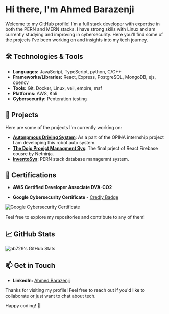 # Hi there, I'm Ahmed Barazenji 

Welcome to my GitHub profile! I'm a full stack developer with expertise in both the PERN and MERN stacks. I have strong skills with Linux and am currently studying and improving in cybersecurity. Here you'll find some of the projects I've been working on and insights into my tech journey.

## 🛠️ Technologies & Tools

- **Languages:** JavaScript, TypeScript, python, C/C++
- **Frameworks/Libraries:** React, Express, PostgreSQL, MongoDB, ejs, opencv
- **Tools:** Git, Docker, Linux, veil, empire, msf
- **Platforms:** AWS, Kali
- **Cybersecurity:** Penteration testing

## 🌟 Projects

Here are some of the projects I'm currently working on:

- [**Autonpmous Driving System**](https://github.com/ab729/OPINA-Simulation-robot): As a part of the OPINA internship project I am developing this robot auto system.
- [**The Dojo Proejct Managment Sys**](https://github.com/ab729/the-dojo-v2): The final prject of React Firebase cousre by Netninja.
- [**InventoSys**](https://github.com/ab729/Database-Managment-System-Project-InventoSys): PERN stack database managemnt system.

## 🏅 Certifications

- **AWS Certified Developer Associate DVA-CO2**

- **Google Cybersecurity Certificate** - [Credly Badge](https://www.credly.com/badges/16f74215-3dd3-4394-8b94-8fcf89836da0/public_url)

<img src="https://www.credly.com/badges/16f74215-3dd3-4394-8b94-8fcf89836da0/public_url" alt="Google Cybersecurity Certificate" />


Feel free to explore my repositories and contribute to any of them!

## 📈 GitHub Stats

<img src="https://github-readme-stats.vercel.app/api/top-langs/?username=ab729&theme=dark&show_icons=true&hide_border=true&layout=compact" alt="ab729's GitHub Stats" />

## 📫 Get in Touch

- **LinkedIn:** [Ahmed Barazenji](https://www.linkedin.com/in/ahmed-barazenji-b0a219231/)

Thanks for visiting my profile! Feel free to reach out if you'd like to collaborate or just want to chat about tech.

Happy coding! 🚀
